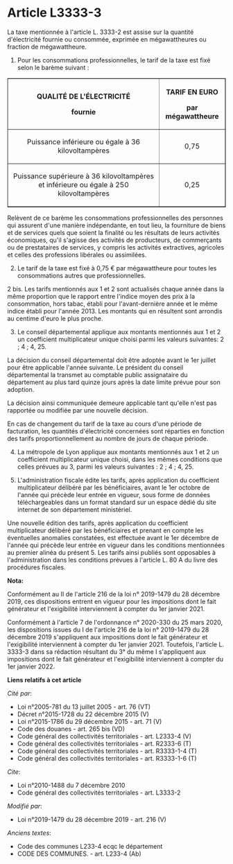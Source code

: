 # Article L3333-3

La taxe mentionnée à l'article L. 3333-2 est assise sur la quantité d'électricité fournie ou consommée, exprimée en
mégawattheures ou fraction de mégawattheure.

1. Pour les consommations professionnelles, le tarif de la taxe est fixé selon le barème suivant :

<table border="1">
  <tbody>
    <tr>
      <th>

QUALITÉ DE L'ÉLECTRICITÉ

fournie

</th>
      <th>

TARIF EN EURO

par mégawattheure

</th>
    </tr>
    <tr>
      <td align="center">

Puissance inférieure ou égale à 36 kilovoltampères</td>
      <td align="center">

0,75</td>
    </tr>
    <tr>
      <td align="center">

Puissance supérieure à 36 kilovoltampères et inférieure ou égale à 250 kilovoltampères</td>
      <td align="center">

0,25</td>
    </tr>
  </tbody>
</table>

Relèvent de ce barème les consommations professionnelles des personnes qui assurent d'une manière indépendante, en tout lieu,
la fourniture de biens et de services quels que soient la finalité ou les résultats de leurs activités économiques, qu'il
s'agisse des activités de producteurs, de commerçants ou de prestataires de services, y compris les activités extractives,
agricoles et celles des professions libérales ou assimilées.

2. Le tarif de la taxe est fixé à 0,75 € par mégawattheure pour toutes les consommations autres que professionnelles.

2 bis. Les tarifs mentionnés aux 1 et 2 sont actualisés chaque année dans la même proportion que le rapport entre l'indice
moyen des prix à la consommation, hors tabac, établi pour l'avant-dernière année et le même indice établi pour l'année 2013.
Les montants qui en résultent sont arrondis au centime d'euro le plus proche.

3. Le conseil départemental applique aux montants mentionnés aux 1 et 2 un coefficient multiplicateur unique choisi parmi les
valeurs suivantes: 2 ; 4 ; 4, 25.

La décision du conseil départemental doit être adoptée avant le 1er juillet pour être applicable l'année suivante. Le
président du conseil départemental la transmet au comptable public assignataire du département au plus tard quinze jours
après la date limite prévue pour son adoption.

La décision ainsi communiquée demeure applicable tant qu'elle n'est pas rapportée ou modifiée par une nouvelle décision.

En cas de changement du tarif de la taxe au cours d'une période de facturation, les quantités d'électricité concernées sont
réparties en fonction des tarifs proportionnellement au nombre de jours de chaque période.

4. La métropole de Lyon applique aux montants mentionnés aux 1 et 2 un coefficient multiplicateur unique choisi, dans les
mêmes conditions que celles prévues au 3, parmi les valeurs suivantes : 2 ; 4 ; 4, 25.

5. L'administration fiscale édite les tarifs, après application du coefficient multiplicateur délibéré par les bénéficiaires,
avant le 1er octobre de l'année qui précède leur entrée en vigueur, sous forme de données téléchargeables dans un format
standard sur un espace dédié du site internet de son département ministériel.

Une nouvelle édition des tarifs, après application du coefficient multiplicateur délibéré par les bénéficiaires et prenant en
compte les éventuelles anomalies constatées, est effectuée avant le 1er décembre de l'année qui précède leur entrée en
vigueur dans les conditions mentionnées au premier alinéa du présent 5. Les tarifs ainsi publiés sont opposables à
l'administration dans les conditions prévues à l'article L. 80 A du livre des procédures fiscales.

**Nota:**

Conformément au II de l'article 216 de la loi n° 2019-1479 du 28 décembre 2019, ces dispositions entrent en vigueur pour les
impositions dont le fait générateur et l'exigibilité interviennent à compter du 1er janvier 2021.

Conformément à l'article 7 de l'ordonnance n° 2020-330 du 25 mars 2020, les dispositions issues du I de l'article 216 de la
loi n° 2019-1479 du 28 décembre 2019 s'appliquent aux impositions dont le fait générateur et l'exigibilité interviennent à
compter du 1er janvier 2021. Toutefois, l'article L. 3333-3 dans sa rédaction résultant du 3° du même I s'appliquent aux
impositions dont le fait générateur et l'exigibilité interviennent à compter du 1er janvier 2022.

**Liens relatifs à cet article**

_Cité par_:

  - Loi n°2005-781 du 13 juillet 2005 - art. 76 (VT)
  - Décret n°2015-1728 du 22 décembre 2015 (V)
  - Loi n°2015-1786 du 29 décembre 2015 - art. 71 (V)
  - Code des douanes - art. 265 bis (VD)
  - Code général des collectivités territoriales - art. L2333-4 (V)
  - Code général des collectivités territoriales - art. R2333-6 (T)
  - Code général des collectivités territoriales - art. R3333-1-4 (T)
  - Code général des collectivités territoriales - art. R3333-1-6 (T)

_Cite_:

  - Loi n°2010-1488 du 7 décembre 2010
  - Code général des collectivités territoriales - art. L3333-2

_Modifié par_:

  - Loi n°2019-1479 du 28 décembre 2019 - art. 216 (V)

_Anciens textes_:

  - Code des communes L233-4 ecqc le département
  - CODE DES COMMUNES. - art. L233-4 (Ab)
